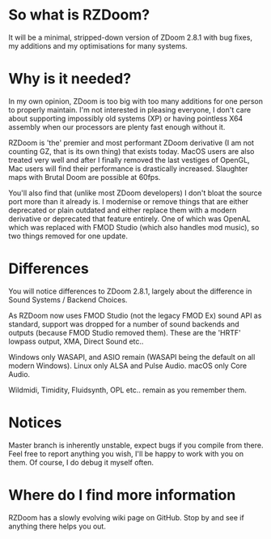 # So what is RZDoom?
It will be a minimal, stripped-down version of ZDoom 2.8.1 with bug fixes, my additions and my optimisations for many systems.

# Why is it needed?
In my own opinion, ZDoom is too big with too many additions for one person to properly maintain. I'm not interested in pleasing everyone, I don't care about supporting impossibly old systems (XP) or having pointless X64 assembly when our processors are plenty fast enough without it.

RZDoom is 'the' premier and most performant ZDoom derivative (I am not counting GZ, that is its own thing) that exists today.  MacOS users are also treated very well and after I finally removed the last vestiges of OpenGL, Mac users will find their performance is drastically increased.  Slaughter maps with Brutal Doom are possible at 60fps.

You'll also find that (unlike most ZDoom developers) I don't bloat the source port more than it already is.  I modernise or remove things that are either deprecated or plain outdated and either replace them with a modern derivative or deprecated that feature entirely.  One of which was OpenAL which was replaced with FMOD Studio (which also handles mod music), so two things removed for one update.

# Differences

You will notice differences to ZDoom 2.8.1, largely about the difference in Sound Systems / Backend Choices.

As RZDoom now uses FMOD Studio (not the legacy FMOD Ex) sound API as standard, support was dropped for a number of sound backends and outputs (because FMOD Studio removed them).  These are the 'HRTF' lowpass output, XMA, Direct Sound etc..

Windows only WASAPI, and ASIO remain (WASAPI being the default on all modern Windows).
Linux only ALSA and Pulse Audio.
macOS only Core Audio.

Wildmidi, Timidity, Fluidsynth, OPL etc..  remain as you remember them.

# Notices
Master branch is inherently unstable, expect bugs if you compile from there. Feel free to report anything you wish, I'll be happy to work with you on them. Of course, I do debug it myself often.

# Where do I find more information
RZDoom has a slowly evolving wiki page on GitHub.  Stop by and see if anything there helps you out.
